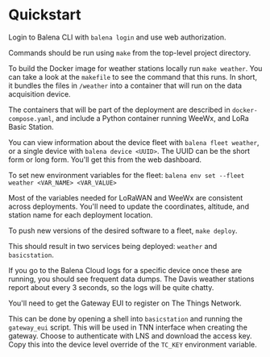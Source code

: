 # Quickstart

Login to Balena CLI with `balena login` and use web authorization.

Commands should be run using `make` from the top-level project directory.

To build the Docker image for weather stations locally run `make weather`. You can take a look at the `makefile` to see the command that this runs. In short, it bundles the files in `/weather` into a container that will run on the data acquisition device.

The containers that will be part of the deployment are described in `docker-compose.yaml`, and include a Python container running WeeWx, and LoRa Basic Station.

You can view information about the device fleet with `balena fleet weather`, or a single device with `balena device <UUID>`. The UUID can be the short form or long form. You'll get this from the web dashboard.

To set new environment variables for the fleet:
`balena env set --fleet weather <VAR_NAME> <VAR_VALUE>`

Most of the variables needed for LoRaWAN and WeeWx are consistent across deployments. You'll need to update the coordinates, altitude, and station name for each deployment location.

To push new versions of the desired software to a fleet, `make deploy`.

This should result in two services being deployed: `weather` and `basicstation`.

If you go to the Balena Cloud logs for a specific device once these are running, you should see frequent data dumps. The Davis weather stations report about every 3 seconds, so the logs will be quite chatty. 

You'll need to get the Gateway EUI to register on The Things Network.

This can be done by opening a shell into `basicstation` and running the `gateway_eui` script. This will be used in TNN interface when creating the gateway. Choose to authenticate with LNS and download the access key. Copy this into the device level override of the `TC_KEY` environment variable.